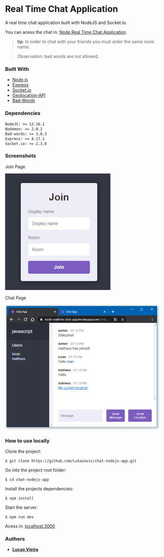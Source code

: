 # Real Time Chat Application

A real time chat application built with NodeJS and Socket.io.

You can acess the chat in: [Node Real Time Chat Application](https://node-realtime-chat-app.herokuapp.com/)

> **tip**: In order to chat with your friends you must enter the same room name.

> Observation: bad words are not allowed.

### Built With

- [Node.js](https://nodejs.org/en/)
- [Express](https://expressjs.com/)
- [Socket.io](https://socket.io/)
- [Geolocation-API](https://developer.mozilla.org/en-US/docs/Web/API/Geolocation_API)
- [Bad-Words](https://www.npmjs.com/package/bad-words)

### Dependencies
```
NodeJS: >= 12.16.1
Nodemon: >= 2.0.2
Bad-words: >= 3.0.3
Express: >= 4.17.1
Socket.io: >= 2.3.0
```

### Screenshots

Join Page

![Join Page](https://github.com/Lukazovic/chat-nodejs-app/blob/master/public/screenshots/Join-Page-node-chat-app-screenshot.png)

Chat Page

![Chat Page](https://github.com/Lukazovic/chat-nodejs-app/blob/master/public/screenshots/Chat-Page-node-chat-app-Screenshot.png)

### How to use locally

Clone the project:
```
$ git clone https://github.com/Lukazovic/chat-nodejs-app.git
```

Go into the project root folder:
```
$ cd chat-nodejs-app
```

Install the projects dependencies:
```
$ npm install
```

Start the server:
```
$ npm run dev
```

Acess in: [localhost:3000](http://localhost:3000/)

### Authors

- [**Lucas Vieira**](https://github.com/Lukazovic)
